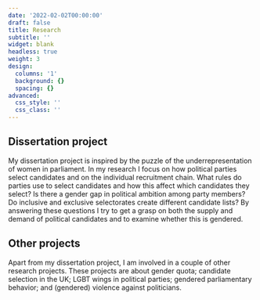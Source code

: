 ```yaml
---
date: '2022-02-02T00:00:00'
draft: false
title: Research
subtitle: ''
widget: blank
headless: true
weight: 3
design:
  columns: '1'
  background: {}
  spacing: {}
advanced:
  css_style: ''
  css_class: ''
---
```


## Dissertation project
My dissertation project is inspired by the puzzle of the underrepresentation of women in parliament. In my research I focus on how political parties select candidates and on the individual recruitment chain. What rules do parties use to select candidates and how this affect which candidates they select? Is there a gender gap in political ambition among party members? Do inclusive and exclusive selectorates create different candidate lists? By answering these questions I try to get a grasp on both the supply and demand of political candidates and to examine whether this is gendered.

## Other projects
Apart from my dissertation project, I am involved in a couple of other research projects. These projects are about gender quota; candidate selection in the UK; LGBT wings in political parties; gendered parliamentary behavior; and (gendered) violence against politicians. 
